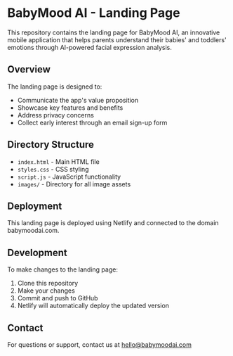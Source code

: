 # BabyMood AI - Landing Page

This repository contains the landing page for BabyMood AI, an innovative mobile application that helps parents understand their babies' and toddlers' emotions through AI-powered facial expression analysis.

## Overview

The landing page is designed to:
- Communicate the app's value proposition
- Showcase key features and benefits
- Address privacy concerns
- Collect early interest through an email sign-up form

## Directory Structure

- `index.html` - Main HTML file
- `styles.css` - CSS styling
- `script.js` - JavaScript functionality
- `images/` - Directory for all image assets

## Deployment

This landing page is deployed using Netlify and connected to the domain babymoodai.com.

## Development

To make changes to the landing page:
1. Clone this repository
2. Make your changes
3. Commit and push to GitHub
4. Netlify will automatically deploy the updated version

## Contact

For questions or support, contact us at hello@babymoodai.com
